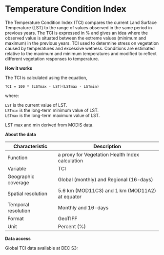 # Temperature Condition Index

The Temperature Condition Index (TCI) compares the current Land Surface Temperature (LST) to the range of values observed in the same period in previous years. The TCI is expressed in % and gives an idea where the observed value is situated between the extreme values (minimum and maximum) in the previous years. TCI used to determine stress on vegetation caused by temperatures and excessive wetness. Conditions are estimated relative to the maximum and minimum temperatures and modified to reflect different vegetation responses to temperature.  

**How it works**

The TCI is calculated using the equation, 

`TCI = 100 * (LSTmax - LST)(LSTmax - LSTmin)`

where:

`LST` is the current value of LST.<br>
`LSTmin` is the long-term minimum value of LST.<br>
`LSTmax` is the long-term maximum value of LST.<br>

LST max and min derived from MODIS data.  

**About the data**

| Characteristic  | Description  |
|---|---|
| Function  | a proxy for Vegetation Health Index calculation  |
| Variable  | TCI  |
| Geographic coverage  | Global (monthly) and Regional (16-days)  |
| Spatial resolution  | 5.6 km (MOD11C3) and 1 km (MOD11A2) at equator  |
| Temporal resolution  | Monthly and 16-days  |
| Format  | GeoTIFF  |
| Unit  | Percent (%)  |

**Data access**

Global TCI data available at DEC S3: 